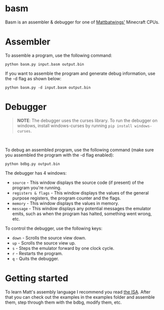 # basm

Basm is an assembler & debugger for one of [Mattbatwings'](https://www.youtube.com/@mattbatwings) Minecraft CPUs.

# Assembler

To assemble a program, use the following command:
```shell
python basm.py input.basm output.bin
```
If you want to assemble the program and generate debug information, use the -d flag as shown below:
```shell
python basm.py -d input.basm output.bin
```

# Debugger

> **NOTE**: The debugger uses the curses library. To run the debugger on windows, install windows-curses by running `pip install windows-curses`.

<br>

To debug an assembled program, use the following command (make sure you assembled the program with the -d flag enabled):
```shell
python bdbg.py output.bin
```

The debugger has 4 windows:
- `source` - This window displays the source code (if present) of the program you're running.
- `registers & flags` - This window displays the values of the general purpose registers, the program counter and the flags.
- `memory` - This window displays the values in memory.
- `message` - This window displays any potential messages the emulator emits, such as when the program has halted, something went wrong, etc.

To control the debugger, use the following keys:
- `down` - Scrolls the source view down.
- `up` - Scrolls the source view up.
- `s` - Steps the emulator forward by one clock cycle.
- `r` - Restarts the program.
- `q` - Quits the debugger.

# Getting started

To learn Matt's assembly language I recommend you read [the ISA](https://docs.google.com/spreadsheets/d/1Bj3wHV-JifR2vP4HRYoCWrdXYp3sGMG0Q58Nm56W4aI). After that you can check out the examples in the examples folder and assemble them, step through them with the bdbg, modify them, etc.
